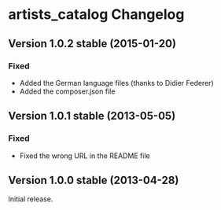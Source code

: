 artists_catalog Changelog
=========================

Version 1.0.2 stable (2015-01-20)
---------------------------------

### Fixed
- Added the German language files (thanks to Didier Federer)
- Added the composer.json file


Version 1.0.1 stable (2013-05-05)
---------------------------------

### Fixed
- Fixed the wrong URL in the README file


Version 1.0.0 stable (2013-04-28)
---------------------------------

Initial release.
